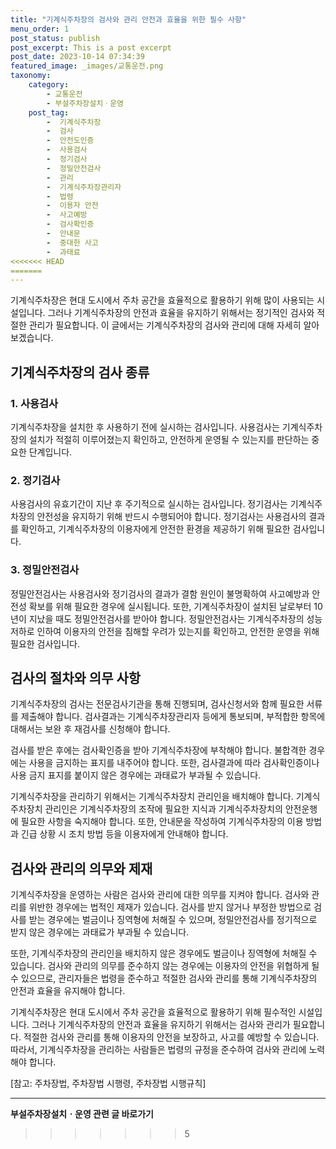 ```yaml
---
title: "기계식주차장의 검사와 관리 안전과 효율을 위한 필수 사항"
menu_order: 1
post_status: publish
post_excerpt: This is a post excerpt
post_date: 2023-10-14 07:34:39
featured_image: _images/교통운전.png
taxonomy:
    category:
        - 교통운전
        - 부설주차장설치ㆍ운영
    post_tag:
        -  기계식주차장
        -  검사
        -  안전도인증
        -  사용검사
        -  정기검사
        -  정밀안전검사
        -  관리
        -  기계식주차장관리자
        -  법령
        -  이용자 안전
        -  사고예방
        -  검사확인증
        -  안내문
        -  중대한 사고
        -  과태료
<<<<<<< HEAD
=======
---
```



기계식주차장은 현대 도시에서 주차 공간을 효율적으로 활용하기 위해 많이 사용되는 시설입니다. 그러나 기계식주차장의 안전과 효율을 유지하기 위해서는 정기적인 검사와 적절한 관리가 필요합니다. 이 글에서는 기계식주차장의 검사와 관리에 대해 자세히 알아보겠습니다.

## 기계식주차장의 검사 종류

### 1. 사용검사
기계식주차장을 설치한 후 사용하기 전에 실시하는 검사입니다. 사용검사는 기계식주차장의 설치가 적절히 이루어졌는지 확인하고, 안전하게 운영될 수 있는지를 판단하는 중요한 단계입니다.

### 2. 정기검사
사용검사의 유효기간이 지난 후 주기적으로 실시하는 검사입니다. 정기검사는 기계식주차장의 안전성을 유지하기 위해 반드시 수행되어야 합니다. 정기검사는 사용검사의 결과를 확인하고, 기계식주차장의 이용자에게 안전한 환경을 제공하기 위해 필요한 검사입니다.

### 3. 정밀안전검사
정밀안전검사는 사용검사와 정기검사의 결과가 결함 원인이 불명확하여 사고예방과 안전성 확보를 위해 필요한 경우에 실시됩니다. 또한, 기계식주차장이 설치된 날로부터 10년이 지났을 때도 정밀안전검사를 받아야 합니다. 정밀안전검사는 기계식주차장의 성능 저하로 인하여 이용자의 안전을 침해할 우려가 있는지를 확인하고, 안전한 운영을 위해 필요한 검사입니다.

## 검사의 절차와 의무 사항

기계식주차장의 검사는 전문검사기관을 통해 진행되며, 검사신청서와 함께 필요한 서류를 제출해야 합니다. 검사결과는 기계식주차장관리자 등에게 통보되며, 부적합한 항목에 대해서는 보완 후 재검사를 신청해야 합니다.

검사를 받은 후에는 검사확인증을 받아 기계식주차장에 부착해야 합니다. 불합격한 경우에는 사용을 금지하는 표지를 내주어야 합니다. 또한, 검사결과에 따라 검사확인증이나 사용 금지 표지를 붙이지 않은 경우에는 과태료가 부과될 수 있습니다.

기계식주차장을 관리하기 위해서는 기계식주차장치 관리인을 배치해야 합니다. 기계식주차장치 관리인은 기계식주차장의 조작에 필요한 지식과 기계식주차장치의 안전운행에 필요한 사항을 숙지해야 합니다. 또한, 안내문을 작성하여 기계식주차장의 이용 방법과 긴급 상황 시 조치 방법 등을 이용자에게 안내해야 합니다.

## 검사와 관리의 의무와 제재

기계식주차장을 운영하는 사람은 검사와 관리에 대한 의무를 지켜야 합니다. 검사와 관리를 위반한 경우에는 법적인 제재가 있습니다. 검사를 받지 않거나 부정한 방법으로 검사를 받는 경우에는 벌금이나 징역형에 처해질 수 있으며, 정밀안전검사를 정기적으로 받지 않은 경우에는 과태료가 부과될 수 있습니다.

또한, 기계식주차장의 관리인을 배치하지 않은 경우에도 벌금이나 징역형에 처해질 수 있습니다. 검사와 관리의 의무를 준수하지 않는 경우에는 이용자의 안전을 위협하게 될 수 있으므로, 관리자들은 법령을 준수하고 적절한 검사와 관리를 통해 기계식주차장의 안전과 효율을 유지해야 합니다.

기계식주차장은 현대 도시에서 주차 공간을 효율적으로 활용하기 위해 필수적인 시설입니다. 그러나 기계식주차장의 안전과 효율을 유지하기 위해서는 검사와 관리가 필요합니다. 적절한 검사와 관리를 통해 이용자의 안전을 보장하고, 사고를 예방할 수 있습니다. 따라서, 기계식주차장을 관리하는 사람들은 법령의 규정을 준수하여 검사와 관리에 노력해야 합니다.

[참고: 주차장법, 주차장법 시행령, 주차장법 시행규칙]




<!-- wp:separator -->
<hr class="wp-block-separator has-alpha-channel-opacity"/>
<!-- /wp:separator -->

<!-- wp:group {"backgroundColor":"base","layout":{"type":"constrained"}} -->
<div class="wp-block-group has-base-background-color has-background"><!-- wp:paragraph {"align":"center","fontSize":"large"} -->
<p class="has-text-align-center has-large-font-size"><strong>부설주차장설치ㆍ운영 관련 글 바로가기</strong></p>
<!-- /wp:paragraph -->


<!-- wp:latest-posts
{"categories":[{"id":1837,"count":19,"description":"","link":"https://uknowlaw.com/category/%eb%b6%80%ec%84%a4%ec%a3%bc%ec%b0%a8%ec%9e%a5%ec%84%a4%ec%b9%98%e3%86%8d%ec%9a%b4%ec%98%81/","name":"부설주차장설치ㆍ운영","slug":"부설주차장설치ㆍ운영","taxonomy":"category","parent":0,"meta":[],"_links":{"self":[{"href":"https://uknowlaw.com/wp-json/wp/v2/categories/1837"}],"collection":[{"href":"https://uknowlaw.com/wp-json/wp/v2/categories"}],"about":[{"href":"https://uknowlaw.com/wp-json/wp/v2/taxonomies/category"}],"wp:post_type":[{"href":"https://uknowlaw.com/wp-json/wp/v2/posts?categories=1837"}],"curies":[{"name":"wp","href":"https://api.w.org/{rel}","templated":true}]}}],"postsToShow":100,"excerptLength":28,"postLayout":"grid","columns":2,"featuredImageAlign":"left","featuredImageSizeSlug":"large","fontSize":"medium"} /--></div>
<!-- /wp:group -->
>>>>>>> 5
